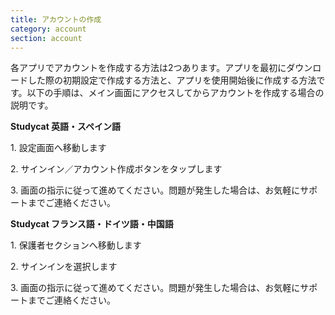 ```yaml
---
title: アカウントの作成
category: account
section: account
---
```

各アプリでアカウントを作成する方法は2つあります。アプリを最初にダウンロードした際の初期設定で作成する方法と、アプリを使用開始後に作成する方法です。以下の手順は、メイン画面にアクセスしてからアカウントを作成する場合の説明です。


**Studycat 英語・スペイン語**


1\. 設定画面へ移動します


2\. サインイン／アカウント作成ボタンをタップします


3\. 画面の指示に従って進めてください。問題が発生した場合は、お気軽にサポートまでご連絡ください。


**Studycat フランス語・ドイツ語・中国語**


1\. 保護者セクションへ移動します


2\. サインインを選択します


3\. 画面の指示に従って進めてください。問題が発生した場合は、お気軽にサポートまでご連絡ください。